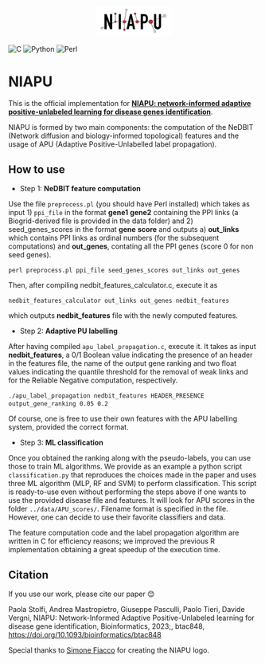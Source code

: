 <p align="center">
  <img src="docs/NIAPU_LOGO.svg" alt="NIAPU logo" width=30%>
</p>

![C](https://img.shields.io/badge/C-00599C?style=for-the-badge&logo=c&logoColor=white) ![Python](https://img.shields.io/badge/python-3670A0?style=for-the-badge&logo=python&logoColor=ffdd54) ![Perl](https://img.shields.io/badge/Perl-39457E?style=for-the-badge&logo=perl&logoColor=white)

# NIAPU

This is the official implementation for [**NIAPU: network-informed adaptive positive-unlabeled learning for disease genes identification**](https://doi.org/10.1093/bioinformatics/btac848).

NIAPU is formed by two main components: the computation of the NeDBIT (Network diffusion and biology-informed topological) features and the usage of APU (Adaptive Positive-Unlabelled label propagation).

## How to use

* Step 1: **NeDBIT feature computation**

Use the file ```preprocess.pl``` (you should have Perl installed) which takes as input 1) ```ppi_file``` in the format **gene1** **gene2** containing the PPI links (a Biogrid-derived file is provided in the data folder) and 2) seed_genes_scores in the format **gene** **score** and outputs a) **out_links** which contains PPI links as ordinal numbers (for the subsequent computations) and **out_genes**, contating all the PPI genes (score 0 for non seed genes).

```
perl preprocess.pl ppi_file seed_genes_scores out_links out_genes
```

Then, after compiling nedbit_features_calculator.c, execute it as

```
nedbit_features_calculator out_links out_genes nedbit_features
```

which outputs **nedbit_features** file with the newly computed features.

* Step 2: **Adaptive PU labelling**

After having compiled ```apu_label_propagation.c```, execute it. It takes as input **nedbit_features**, a 0/1 Boolean value indicating the presence of an header in the features file, the name of the output gene ranking and two float values indicating the quantile threshold for the removal of weak links and for the Reliable Negative computation, respectively.

```
./apu_label_propagation nedbit_features HEADER_PRESENCE output_gene_ranking 0.05 0.2 
```

Of course, one is free to use their own features with the APU labelling system, provided the correct format.

* Step 3: **ML classification**

Once you obtained the ranking along with the pseudo-labels, you can use those to train ML algorithms. We provide as an example a python script ```classification.py``` that reproduces the choices made in the paper and uses three ML algorithm (MLP, RF and SVM) to perform classification. This script is ready-to-use even without performing the steps above if one wants to use the provided disease file and features. It will look for APU scores in the folder ```../data/APU_scores/```. Filename format is specified in the file. However, one can decide to use their favorite classifiers and data. 

The feature computation code and the label propagation algorithm are written in C for efficiency reasons; we improved the previous R implementation obtaining a great speedup of the execution time.

## Citation

If you use our work, please cite our paper 😊

Paola Stolfi, Andrea Mastropietro, Giuseppe Pasculli, Paolo Tieri, Davide Vergni, NIAPU: Network-Informed Adaptive Positive-Unlabeled learning for disease gene identification, Bioinformatics, 2023;, btac848, https://doi.org/10.1093/bioinformatics/btac848

Special thanks to [Simone Fiacco](https://www.linkedin.com/in/simone-fiacco-27bb5a25a/) for creating the NIAPU logo.
